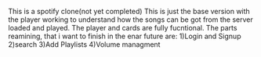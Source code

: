This is a spotify clone(not yet completed)
This is just the base version with the player working to understand how the songs can be got from the server loaded and played. 
The player and cards are fully fucntional.
The parts reamining, that i want to finish in the enar future are:
1)Login and Signup
2)search
3)Add Playlists
4)Volume managment
